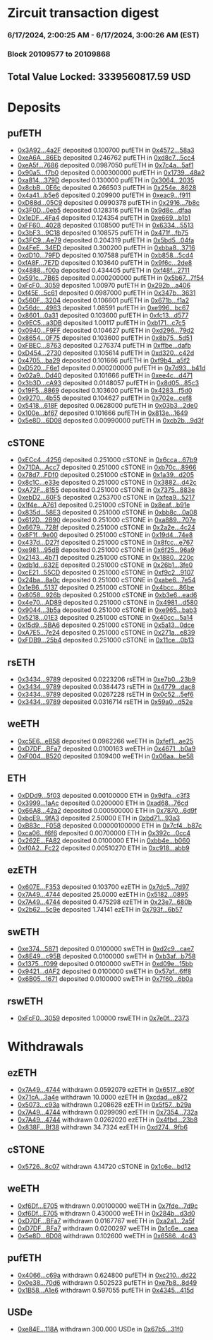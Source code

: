 # Zircuit transaction digest
### 6/17/2024, 2:00:25 AM - 6/17/2024, 3:00:26 AM (EST)
### Block 20109577 to 20109868

## Total Value Locked: 3339560817.59 USD

# Deposits
## pufETH
- [0x3A92...4a2F](https://etherscan.io/address/0x3A92292D72eb3fa8ed350feFe191F9bd78B74a2F) deposited 0.100700 pufETH in [0x4572...58a3](https://etherscan.io/tx/0x3A92292D72eb3fa8ed350feFe191F9bd78B74a2F)
- [0xeA6A...86Eb](https://etherscan.io/address/0xeA6A1AaB459B3182A11FC3141CEB2Eed150b86Eb) deposited 0.246762 pufETH in [0xd8c7...5cc4](https://etherscan.io/tx/0xeA6A1AaB459B3182A11FC3141CEB2Eed150b86Eb)
- [0xeA5f...7686](https://etherscan.io/address/0xeA5fC399F6876B0bfBeF8e95Da8fC76Ba27D7686) deposited 0.0987050 pufETH in [0x7c4a...5af1](https://etherscan.io/tx/0xeA5fC399F6876B0bfBeF8e95Da8fC76Ba27D7686)
- [0x90a5...f7b0](https://etherscan.io/address/0x90a51C7D138fbaD3B000983AB903eAc9c5Adf7b0) deposited 0.000300000 pufETH in [0x1739...48a2](https://etherscan.io/tx/0x90a51C7D138fbaD3B000983AB903eAc9c5Adf7b0)
- [0xa814...379D](https://etherscan.io/address/0xa8140D39527442CB8EF9fa70d48E3E4C19c4379D) deposited 0.130000 pufETH in [0x3064...2035](https://etherscan.io/tx/0xa8140D39527442CB8EF9fa70d48E3E4C19c4379D)
- [0x8cbB...0E6c](https://etherscan.io/address/0x8cbBD4810B582D4b1893bAD09C2d1217d8090E6c) deposited 0.266503 pufETH in [0x254e...8628](https://etherscan.io/tx/0x8cbBD4810B582D4b1893bAD09C2d1217d8090E6c)
- [0x4a41...b5e6](https://etherscan.io/address/0x4a41e20a072413516F970cd5024F46749B51b5e6) deposited 0.209900 pufETH in [0xeac9...f911](https://etherscan.io/tx/0x4a41e20a072413516F970cd5024F46749B51b5e6)
- [0xD88d...05C9](https://etherscan.io/address/0xD88dcB61e9bC9F011Ed062f230B54930b90E05C9) deposited 0.0990378 pufETH in [0x2916...7b8c](https://etherscan.io/tx/0xD88dcB61e9bC9F011Ed062f230B54930b90E05C9)
- [0x3F0D...0eb5](https://etherscan.io/address/0x3F0D3140480d9b07Fb0Db269377176745d960eb5) deposited 0.128316 pufETH in [0x9d8c...dfaa](https://etherscan.io/tx/0x3F0D3140480d9b07Fb0Db269377176745d960eb5)
- [0x1eDF...4Fa4](https://etherscan.io/address/0x1eDF3868D46354CD16b4Dff58753a86dC2fC4Fa4) deposited 0.124354 pufETH in [0xe669...b1b1](https://etherscan.io/tx/0x1eDF3868D46354CD16b4Dff58753a86dC2fC4Fa4)
- [0xFF60...4028](https://etherscan.io/address/0xFF60F34e9c27AdfB3cB54f5635e60050F0A24028) deposited 0.108500 pufETH in [0x6334...5513](https://etherscan.io/tx/0xFF60F34e9c27AdfB3cB54f5635e60050F0A24028)
- [0x3bF3...9C18](https://etherscan.io/address/0x3bF327cD7aBC5Da77A526f71b5Aa556b9Ea39C18) deposited 0.108575 pufETH in [0x471f...fb75](https://etherscan.io/tx/0x3bF327cD7aBC5Da77A526f71b5Aa556b9Ea39C18)
- [0x3FC9...Ae79](https://etherscan.io/address/0x3FC94b7abCC1728721E11C75d3b0dFf13076Ae79) deposited 0.204319 pufETH in [0x5bd5...04fa](https://etherscan.io/tx/0x3FC94b7abCC1728721E11C75d3b0dFf13076Ae79)
- [0x4FeE...34ED](https://etherscan.io/address/0x4FeEb19A2878C3C6e6f45b21Eac46Fe3d4FD34ED) deposited 0.300200 pufETH in [0xbba8...3716](https://etherscan.io/tx/0x4FeEb19A2878C3C6e6f45b21Eac46Fe3d4FD34ED)
- [0xdD10...79FD](https://etherscan.io/address/0xdD10337114B395477d800b9bae4749a35B5579FD) deposited 0.107588 pufETH in [0xb858...5cd4](https://etherscan.io/tx/0xdD10337114B395477d800b9bae4749a35B5579FD)
- [0xfA8F...7E7D](https://etherscan.io/address/0xfA8F962110e475f08d46932db0cBCCA0CF097E7D) deposited 0.103640 pufETH in [0x9f6c...2de8](https://etherscan.io/tx/0xfA8F962110e475f08d46932db0cBCCA0CF097E7D)
- [0x4888...f00a](https://etherscan.io/address/0x4888B63d987595b4D83370eb73FB9B501f79f00a) deposited 0.434405 pufETH in [0xf48f...2711](https://etherscan.io/tx/0x4888B63d987595b4D83370eb73FB9B501f79f00a)
- [0x591c...7B65](https://etherscan.io/address/0x591c48D26b9991fDB53065B9B1B498aC73fb7B65) deposited 0.000200000 pufETH in [0x5b67...7f54](https://etherscan.io/tx/0x591c48D26b9991fDB53065B9B1B498aC73fb7B65)
- [0xFcF0...3059](https://etherscan.io/address/0xFcF00Ba8f8B188B0B1FB4a382BeC6366cA303059) deposited 1.00970 pufETH in [0x292b...a406](https://etherscan.io/tx/0xFcF00Ba8f8B188B0B1FB4a382BeC6366cA303059)
- [0xf45E...5c61](https://etherscan.io/address/0xf45E7d528978F6030Ae6198050c0927b86105c61) deposited 0.0987000 pufETH in [0x347b...3631](https://etherscan.io/tx/0xf45E7d528978F6030Ae6198050c0927b86105c61)
- [0x560F...3204](https://etherscan.io/address/0x560F31280491Ad6B9e3a2d64bFc4D9196A873204) deposited 0.106601 pufETH in [0x671b...f1a2](https://etherscan.io/tx/0x560F31280491Ad6B9e3a2d64bFc4D9196A873204)
- [0x56dc...4983](https://etherscan.io/address/0x56dc4B3D22910F4B494FC36267cCE6abBe834983) deposited 1.08591 pufETH in [0xe996...bc67](https://etherscan.io/tx/0x56dc4B3D22910F4B494FC36267cCE6abBe834983)
- [0x8601...0a31](https://etherscan.io/address/0x86017785a85064cA8AD6331d1A5F482584490a31) deposited 0.103600 pufETH in [0xfc13...d577](https://etherscan.io/tx/0x86017785a85064cA8AD6331d1A5F482584490a31)
- [0x9EC5...a3DB](https://etherscan.io/address/0x9EC52840f69d410E0753D4b70FfA5ebaD722a3DB) deposited 1.00117 pufETH in [0xb171...c7c5](https://etherscan.io/tx/0x9EC52840f69d410E0753D4b70FfA5ebaD722a3DB)
- [0x0940...F9FF](https://etherscan.io/address/0x094036fd9F7C12eC8Db07887859Cc40EB68cF9FF) deposited 0.104627 pufETH in [0xd296...79d2](https://etherscan.io/tx/0x094036fd9F7C12eC8Db07887859Cc40EB68cF9FF)
- [0x8654...0F75](https://etherscan.io/address/0x86540579A64c78F8052A2074a87A87c365aE0F75) deposited 0.103600 pufETH in [0x8b75...5d51](https://etherscan.io/tx/0x86540579A64c78F8052A2074a87A87c365aE0F75)
- [0xFBEC...8763](https://etherscan.io/address/0xFBEC7561276A9FF8d9c589C4Ff423676b7AF8763) deposited 0.276374 pufETH in [0xffbe...dafb](https://etherscan.io/tx/0xFBEC7561276A9FF8d9c589C4Ff423676b7AF8763)
- [0xD454...2730](https://etherscan.io/address/0xD4545b2723BccAfF7df098A16807671D68b62730) deposited 0.105614 pufETH in [0xd320...c42d](https://etherscan.io/tx/0xD4545b2723BccAfF7df098A16807671D68b62730)
- [0x4705...ba29](https://etherscan.io/address/0x47056a0E47269bc8592fC2Caae181E9b0e65ba29) deposited 0.101666 pufETH in [0xf9b4...a5f2](https://etherscan.io/tx/0x47056a0E47269bc8592fC2Caae181E9b0e65ba29)
- [0xD520...F6e1](https://etherscan.io/address/0xD520d6130769AE0bA50429B59a2F9D9d05f9F6e1) deposited 0.000200000 pufETH in [0x7d93...b41d](https://etherscan.io/tx/0xD520d6130769AE0bA50429B59a2F9D9d05f9F6e1)
- [0x02a9...Dd40](https://etherscan.io/address/0x02a98A4C43a312d999DbB2857C19b6242840Dd40) deposited 0.101666 pufETH in [0xee4c...d471](https://etherscan.io/tx/0x02a98A4C43a312d999DbB2857C19b6242840Dd40)
- [0x3b3D...cA93](https://etherscan.io/address/0x3b3D8bB7756fC5220BBAC19800764f17289EcA93) deposited 0.0148057 pufETH in [0x8d05...85c3](https://etherscan.io/tx/0x3b3D8bB7756fC5220BBAC19800764f17289EcA93)
- [0x19F5...8869](https://etherscan.io/address/0x19F54542a8d0b0680357DAB0851bBaE78B0C8869) deposited 0.103600 pufETH in [0x4283...f5d0](https://etherscan.io/tx/0x19F54542a8d0b0680357DAB0851bBaE78B0C8869)
- [0x9270...4b55](https://etherscan.io/address/0x9270205Cc3B846935465c5025689Fb5a8f1b4b55) deposited 0.104627 pufETH in [0x702e...cef8](https://etherscan.io/tx/0x9270205Cc3B846935465c5025689Fb5a8f1b4b55)
- [0x5418...618F](https://etherscan.io/address/0x5418Cc5F9bbB3e6E6998f04f5C5Aebfc6F21618F) deposited 0.0628000 pufETH in [0x03b3...2de0](https://etherscan.io/tx/0x5418Cc5F9bbB3e6E6998f04f5C5Aebfc6F21618F)
- [0x100e...bf67](https://etherscan.io/address/0x100e903fFC5c17457FB38823d1a00fB3C44Cbf67) deposited 0.101666 pufETH in [0x813e...1649](https://etherscan.io/tx/0x100e903fFC5c17457FB38823d1a00fB3C44Cbf67)
- [0x5e8D...6D08](https://etherscan.io/address/0x5e8DA8AD4043d21BfDeaFbf73cFfabE729Dc6D08) deposited 0.00990000 pufETH in [0xcb2b...9d3f](https://etherscan.io/tx/0x5e8DA8AD4043d21BfDeaFbf73cFfabE729Dc6D08)
## cSTONE
- [0xECc4...4256](https://etherscan.io/address/0xECc4D87B0146ba082CCB944128f4c22075714256) deposited 0.251000 cSTONE in [0x6cca...67b9](https://etherscan.io/tx/0xECc4D87B0146ba082CCB944128f4c22075714256)
- [0x71DA...Acc7](https://etherscan.io/address/0x71DA0FF3F5e869Bd4A030e236d2286E243C4Acc7) deposited 0.251000 cSTONE in [0xb70c...8966](https://etherscan.io/tx/0x71DA0FF3F5e869Bd4A030e236d2286E243C4Acc7)
- [0x78d7...FDf0](https://etherscan.io/address/0x78d76c6d6747E87230Df259D394662962f74FDf0) deposited 0.251000 cSTONE in [0x1a39...d205](https://etherscan.io/tx/0x78d76c6d6747E87230Df259D394662962f74FDf0)
- [0x8c1C...e33e](https://etherscan.io/address/0x8c1C5B51A1F017f828CA2666725652E47b10e33e) deposited 0.251000 cSTONE in [0x3882...d42c](https://etherscan.io/tx/0x8c1C5B51A1F017f828CA2666725652E47b10e33e)
- [0xA72F...8155](https://etherscan.io/address/0xA72F3472D9fCfDdAF9C9a203fc1c0c610ccD8155) deposited 0.251000 cSTONE in [0x7375...883e](https://etherscan.io/tx/0xA72F3472D9fCfDdAF9C9a203fc1c0c610ccD8155)
- [0xebD2...60F5](https://etherscan.io/address/0xebD291Cf5e6e1cCa7eC56A0384Bc2e1686A960F5) deposited 0.253700 cSTONE in [0xfea9...5217](https://etherscan.io/tx/0xebD291Cf5e6e1cCa7eC56A0384Bc2e1686A960F5)
- [0x1f4e...A761](https://etherscan.io/address/0x1f4e3eFFFbf403213287BA37a5C9dBf27982A761) deposited 0.251000 cSTONE in [0x8eaf...b91e](https://etherscan.io/tx/0x1f4e3eFFFbf403213287BA37a5C9dBf27982A761)
- [0x835d...58E3](https://etherscan.io/address/0x835d04824065C3e31B978E64ab2CAd524F8A58E3) deposited 0.251000 cSTONE in [0xbb8c...0a08](https://etherscan.io/tx/0x835d04824065C3e31B978E64ab2CAd524F8A58E3)
- [0x612D...2B90](https://etherscan.io/address/0x612D8959c44155fA42979E6519f30832f0142B90) deposited 0.251000 cSTONE in [0xa889...707e](https://etherscan.io/tx/0x612D8959c44155fA42979E6519f30832f0142B90)
- [0x6679...728f](https://etherscan.io/address/0x6679bd75a7629E5F077C0ae093F891733B50728f) deposited 0.251000 cSTONE in [0x2a2e...4c24](https://etherscan.io/tx/0x6679bd75a7629E5F077C0ae093F891733B50728f)
- [0x8F1f...9e00](https://etherscan.io/address/0x8F1f7d05aD889F08E8B190A9Ec75890E061B9e00) deposited 0.251000 cSTONE in [0x19d4...74e8](https://etherscan.io/tx/0x8F1f7d05aD889F08E8B190A9Ec75890E061B9e00)
- [0x437d...D27f](https://etherscan.io/address/0x437dFd6B4920FfC23B5bfC07E0c74704d314D27f) deposited 0.251000 cSTONE in [0x8fcc...e767](https://etherscan.io/tx/0x437dFd6B4920FfC23B5bfC07E0c74704d314D27f)
- [0xe981...95dB](https://etherscan.io/address/0xe981614AdFCA01CEc7F396F0571C6F9aEd9c95dB) deposited 0.251000 cSTONE in [0x6f25...96a9](https://etherscan.io/tx/0xe981614AdFCA01CEc7F396F0571C6F9aEd9c95dB)
- [0x2143...4b71](https://etherscan.io/address/0x21436fac17E19d03c79aAaA848F9f0B007514b71) deposited 0.251000 cSTONE in [0x1880...220c](https://etherscan.io/tx/0x21436fac17E19d03c79aAaA848F9f0B007514b71)
- [0xdb1d...632E](https://etherscan.io/address/0xdb1dBD2071C65D4eeE4F9206f8C3b492bCEC632E) deposited 0.251000 cSTONE in [0x26b1...3fe0](https://etherscan.io/tx/0xdb1dBD2071C65D4eeE4F9206f8C3b492bCEC632E)
- [0xcE21...55CD](https://etherscan.io/address/0xcE2114E95cF06FfF1f6179E2992d870ac9D055CD) deposited 0.251000 cSTONE in [0xf9c2...9107](https://etherscan.io/tx/0xcE2114E95cF06FfF1f6179E2992d870ac9D055CD)
- [0x24ba...8a0c](https://etherscan.io/address/0x24bacBfBa4bfD9D36ce9dE4cF5cEd6a2EB448a0c) deposited 0.251000 cSTONE in [0xabe6...7e54](https://etherscan.io/tx/0x24bacBfBa4bfD9D36ce9dE4cF5cEd6a2EB448a0c)
- [0x1eB6...5137](https://etherscan.io/address/0x1eB68865543093d63bBacd2bD5Ff88fE7c885137) deposited 0.251000 cSTONE in [0x4bcc...86be](https://etherscan.io/tx/0x1eB68865543093d63bBacd2bD5Ff88fE7c885137)
- [0x8058...926b](https://etherscan.io/address/0x8058CB2659368a5F82E45f23AA0e77b8f47a926b) deposited 0.251000 cSTONE in [0xb3e6...ead6](https://etherscan.io/tx/0x8058CB2659368a5F82E45f23AA0e77b8f47a926b)
- [0x4e70...AD89](https://etherscan.io/address/0x4e708AFf671F1573C5493E6D13C6B62eC3cfAD89) deposited 0.251000 cSTONE in [0x4981...d580](https://etherscan.io/tx/0x4e708AFf671F1573C5493E6D13C6B62eC3cfAD89)
- [0x9044...3b5a](https://etherscan.io/address/0x9044523A56b841d4742f11Ae419DE16f22793b5a) deposited 0.251000 cSTONE in [0xe965...bab3](https://etherscan.io/tx/0x9044523A56b841d4742f11Ae419DE16f22793b5a)
- [0x5218...01E3](https://etherscan.io/address/0x5218535512d3A16bD7f1FdDbc52643B694ad01E3) deposited 0.251000 cSTONE in [0x40cc...5a14](https://etherscan.io/tx/0x5218535512d3A16bD7f1FdDbc52643B694ad01E3)
- [0x15d9...5BA6](https://etherscan.io/address/0x15d939ab2A521C190F7536122deFf96828665BA6) deposited 0.251000 cSTONE in [0x5a13...0dce](https://etherscan.io/tx/0x15d939ab2A521C190F7536122deFf96828665BA6)
- [0xA7E5...7e24](https://etherscan.io/address/0xA7E5D07A25d5104ef0Cd14DD44A283265F607e24) deposited 0.251000 cSTONE in [0x271a...e839](https://etherscan.io/tx/0xA7E5D07A25d5104ef0Cd14DD44A283265F607e24)
- [0xFDB9...25b4](https://etherscan.io/address/0xFDB918C9a9f941b4c38a6F5596d64533eEA525b4) deposited 0.251000 cSTONE in [0x11ce...0b13](https://etherscan.io/tx/0xFDB918C9a9f941b4c38a6F5596d64533eEA525b4)
## rsETH
- [0x3434...9789](https://etherscan.io/address/0x34349c5569e7B846c3558961552D2202760A9789) deposited 0.0223206 rsETH in [0xe7b0...23b9](https://etherscan.io/tx/0x34349c5569e7B846c3558961552D2202760A9789)
- [0x3434...9789](https://etherscan.io/address/0x34349c5569e7B846c3558961552D2202760A9789) deposited 0.0384473 rsETH in [0x4779...dac8](https://etherscan.io/tx/0x34349c5569e7B846c3558961552D2202760A9789)
- [0x3434...9789](https://etherscan.io/address/0x34349c5569e7B846c3558961552D2202760A9789) deposited 0.0267228 rsETH in [0x0c52...5ef6](https://etherscan.io/tx/0x34349c5569e7B846c3558961552D2202760A9789)
- [0x3434...9789](https://etherscan.io/address/0x34349c5569e7B846c3558961552D2202760A9789) deposited 0.0316714 rsETH in [0x59a0...d52e](https://etherscan.io/tx/0x34349c5569e7B846c3558961552D2202760A9789)
## weETH
- [0xc5E6...eB58](https://etherscan.io/address/0xc5E6193053f4e391205d522f5C4e199978CCeB58) deposited 0.0962266 weETH in [0xfef1...ae25](https://etherscan.io/tx/0xc5E6193053f4e391205d522f5C4e199978CCeB58)
- [0xD7DF...BFa7](https://etherscan.io/address/0xD7DF7E085214743530afF339aFC420c7c720BFa7) deposited 0.0100163 weETH in [0x4671...b0a9](https://etherscan.io/tx/0xD7DF7E085214743530afF339aFC420c7c720BFa7)
- [0xF004...B520](https://etherscan.io/address/0xF004b3c66A68fE1D0995C92A9cA1D08a117DB520) deposited 0.109400 weETH in [0x06aa...be58](https://etherscan.io/tx/0xF004b3c66A68fE1D0995C92A9cA1D08a117DB520)
## ETH
- [0xDDd9...5f03](https://etherscan.io/address/0xDDd9f483CC4ba683b382443510a72B66A4b05f03) deposited 0.00100000 ETH in [0x9dfa...c3f3](https://etherscan.io/tx/0xDDd9f483CC4ba683b382443510a72B66A4b05f03)
- [0x3999...1aAc](https://etherscan.io/address/0x3999545874d4e9E97357A7a49b42a2d53f6b1aAc) deposited 0.0200000 ETH in [0xad68...76cd](https://etherscan.io/tx/0x3999545874d4e9E97357A7a49b42a2d53f6b1aAc)
- [0x66A8...42a2](https://etherscan.io/address/0x66A8D34590140e0DB2857218eEE1dce9679C42a2) deposited 0.000500000 ETH in [0x7870...6d9f](https://etherscan.io/tx/0x66A8D34590140e0DB2857218eEE1dce9679C42a2)
- [0xbcE9...9fA3](https://etherscan.io/address/0xbcE9930eca6AB029DEf2d0d272a829035dC59fA3) deposited 2.50000 ETH in [0xbd71...93a3](https://etherscan.io/tx/0xbcE9930eca6AB029DEf2d0d272a829035dC59fA3)
- [0xB83c...F058](https://etherscan.io/address/0xB83c00B7A94E74e416610d26aCDC436765E8F058) deposited 0.00000100000 ETH in [0x7cf4...b87c](https://etherscan.io/tx/0xB83c00B7A94E74e416610d26aCDC436765E8F058)
- [0xca06...f6f6](https://etherscan.io/address/0xca0618fc71c81Dd5d7803D5C88C4B1d8Dbb2f6f6) deposited 0.00700000 ETH in [0x392c...0cc4](https://etherscan.io/tx/0xca0618fc71c81Dd5d7803D5C88C4B1d8Dbb2f6f6)
- [0x262E...FA82](https://etherscan.io/address/0x262E639B5f2B0ab806294d6Dc2BDB54Ac0a5FA82) deposited 0.0100000 ETH in [0xbb4e...b060](https://etherscan.io/tx/0x262E639B5f2B0ab806294d6Dc2BDB54Ac0a5FA82)
- [0xf0A2...Fc22](https://etherscan.io/address/0xf0A2d9E75e1fd5974c9fc72b656c42B0A941Fc22) deposited 0.00510270 ETH in [0xc918...abb9](https://etherscan.io/tx/0xf0A2d9E75e1fd5974c9fc72b656c42B0A941Fc22)
## ezETH
- [0x607E...F353](https://etherscan.io/address/0x607Ee059a8327DBE25a24E2D6089f54fCb7bF353) deposited 0.103700 ezETH in [0x7dc5...7d97](https://etherscan.io/tx/0x607Ee059a8327DBE25a24E2D6089f54fCb7bF353)
- [0x7A49...4744](https://etherscan.io/address/0x7A493Be5c2ce014cD049Bf178a1ac0Db1B434744) deposited 25.0000 ezETH in [0x5182...0895](https://etherscan.io/tx/0x7A493Be5c2ce014cD049Bf178a1ac0Db1B434744)
- [0x7A49...4744](https://etherscan.io/address/0x7A493Be5c2ce014cD049Bf178a1ac0Db1B434744) deposited 0.475298 ezETH in [0x23e7...680b](https://etherscan.io/tx/0x7A493Be5c2ce014cD049Bf178a1ac0Db1B434744)
- [0x2b62...5c9e](https://etherscan.io/address/0x2b62B73255b0B27354E37FC3E0d81664870F5c9e) deposited 1.74141 ezETH in [0x793f...6b57](https://etherscan.io/tx/0x2b62B73255b0B27354E37FC3E0d81664870F5c9e)
## swETH
- [0xe374...5871](https://etherscan.io/address/0xe3742D5f0DEdd6fa7C2a9f67bcda516453965871) deposited 0.0100000 swETH in [0xd2c9...cae7](https://etherscan.io/tx/0xe3742D5f0DEdd6fa7C2a9f67bcda516453965871)
- [0x8E49...c95B](https://etherscan.io/address/0x8E4993907608728fe923dA844e9857768759c95B) deposited 0.0100000 swETH in [0xb3af...b758](https://etherscan.io/tx/0x8E4993907608728fe923dA844e9857768759c95B)
- [0x1375...f099](https://etherscan.io/address/0x13752Ab1F1cc89C07f91db19861a853674B1f099) deposited 0.0100000 swETH in [0xd09e...15bb](https://etherscan.io/tx/0x13752Ab1F1cc89C07f91db19861a853674B1f099)
- [0x9421...dAF2](https://etherscan.io/address/0x9421A8b928cE57C667e8B1dD103c8585f225dAF2) deposited 0.0100000 swETH in [0x57af...6ff8](https://etherscan.io/tx/0x9421A8b928cE57C667e8B1dD103c8585f225dAF2)
- [0x6B05...1671](https://etherscan.io/address/0x6B0502451a46D68daF3E81Ce58aa46bb2caA1671) deposited 0.0100000 swETH in [0x7f60...6b0a](https://etherscan.io/tx/0x6B0502451a46D68daF3E81Ce58aa46bb2caA1671)
## rswETH
- [0xFcF0...3059](https://etherscan.io/address/0xFcF00Ba8f8B188B0B1FB4a382BeC6366cA303059) deposited 1.00000 rswETH in [0x7e0f...2373](https://etherscan.io/tx/0xFcF00Ba8f8B188B0B1FB4a382BeC6366cA303059)
# Withdrawals
## ezETH
- [0x7A49...4744](https://etherscan.io/address/0x7A493Be5c2ce014cD049Bf178a1ac0Db1B434744) withdrawn 0.0592079 ezETH in [0x6517...e80f](https://etherscan.io/tx/0x7A493Be5c2ce014cD049Bf178a1ac0Db1B434744)
- [0x71cA...3a4e](https://etherscan.io/address/0x71cA4bd9B9A4090a3A084a9C0949e5f093d53a4e) withdrawn 10.0000 ezETH in [0xcdad...e872](https://etherscan.io/tx/0x71cA4bd9B9A4090a3A084a9C0949e5f093d53a4e)
- [0x5073...c93a](https://etherscan.io/address/0x5073f639675119bd78D61B88BF16180Ed458c93a) withdrawn 0.208628 ezETH in [0x5f57...b29a](https://etherscan.io/tx/0x5073f639675119bd78D61B88BF16180Ed458c93a)
- [0x7A49...4744](https://etherscan.io/address/0x7A493Be5c2ce014cD049Bf178a1ac0Db1B434744) withdrawn 0.0299090 ezETH in [0x7354...732a](https://etherscan.io/tx/0x7A493Be5c2ce014cD049Bf178a1ac0Db1B434744)
- [0x7A49...4744](https://etherscan.io/address/0x7A493Be5c2ce014cD049Bf178a1ac0Db1B434744) withdrawn 0.0262020 ezETH in [0x4fbd...23b8](https://etherscan.io/tx/0x7A493Be5c2ce014cD049Bf178a1ac0Db1B434744)
- [0x838F...Bf38](https://etherscan.io/address/0x838F2F97CBC2b29b68b6cDf04DFC5e0f1410Bf38) withdrawn 34.7324 ezETH in [0xd274...9fb6](https://etherscan.io/tx/0x838F2F97CBC2b29b68b6cDf04DFC5e0f1410Bf38)
## cSTONE
- [0x5726...8c07](https://etherscan.io/address/0x5726dD55c9c8498EF358940BFE7ea06A84D58c07) withdrawn 4.14720 cSTONE in [0x1c6e...bd12](https://etherscan.io/tx/0x5726dD55c9c8498EF358940BFE7ea06A84D58c07)
## weETH
- [0xf6Df...E705](https://etherscan.io/address/0xf6Dfb203CBF37cEd9BEd18E1a3331AE47279E705) withdrawn 0.00100000 weETH in [0x7fde...7d9c](https://etherscan.io/tx/0xf6Dfb203CBF37cEd9BEd18E1a3331AE47279E705)
- [0xf6Df...E705](https://etherscan.io/address/0xf6Dfb203CBF37cEd9BEd18E1a3331AE47279E705) withdrawn 0.430000 weETH in [0x284b...d3d0](https://etherscan.io/tx/0xf6Dfb203CBF37cEd9BEd18E1a3331AE47279E705)
- [0xD7DF...BFa7](https://etherscan.io/address/0xD7DF7E085214743530afF339aFC420c7c720BFa7) withdrawn 0.0167767 weETH in [0xa2a1...2a5f](https://etherscan.io/tx/0xD7DF7E085214743530afF339aFC420c7c720BFa7)
- [0xD7DF...BFa7](https://etherscan.io/address/0xD7DF7E085214743530afF339aFC420c7c720BFa7) withdrawn 0.0200297 weETH in [0x1c6e...caea](https://etherscan.io/tx/0xD7DF7E085214743530afF339aFC420c7c720BFa7)
- [0x5e8D...6D08](https://etherscan.io/address/0x5e8DA8AD4043d21BfDeaFbf73cFfabE729Dc6D08) withdrawn 0.102600 weETH in [0x6586...4c43](https://etherscan.io/tx/0x5e8DA8AD4043d21BfDeaFbf73cFfabE729Dc6D08)
## pufETH
- [0x4066...c69a](https://etherscan.io/address/0x406694Fd7Cd8b7c80E90123Eb195EAFF018cc69a) withdrawn 0.624800 pufETH in [0xc210...dd22](https://etherscan.io/tx/0x406694Fd7Cd8b7c80E90123Eb195EAFF018cc69a)
- [0x0e38...70d6](https://etherscan.io/address/0x0e388d730165210FADF14684d24A86553e5770d6) withdrawn 0.502523 pufETH in [0xe7b8...8d49](https://etherscan.io/tx/0x0e388d730165210FADF14684d24A86553e5770d6)
- [0x1B58...A1e6](https://etherscan.io/address/0x1B580c02E3F66edA6E5AbFfE52F8Fe279CD5A1e6) withdrawn 0.597055 pufETH in [0x4345...415d](https://etherscan.io/tx/0x1B580c02E3F66edA6E5AbFfE52F8Fe279CD5A1e6)
## USDe
- [0xe84E...118A](https://etherscan.io/address/0xe84E9DE1BAFcfFd167Dc434Cd3F806e69762118A) withdrawn 300.000 USDe in [0x67b5...31f0](https://etherscan.io/tx/0xe84E9DE1BAFcfFd167Dc434Cd3F806e69762118A)
